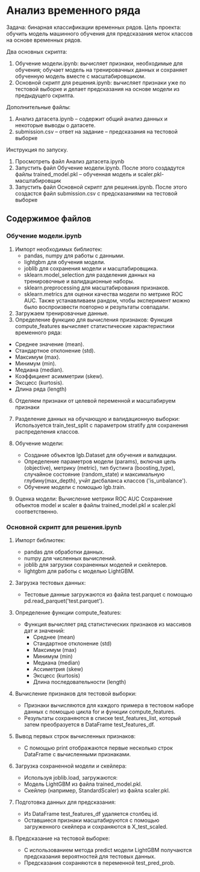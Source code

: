 # Анализ временного ряда

Задача: бинарная классификации временных рядов.
Цель проекта: обучить модель машинного обучения для предсказания меток классов на основе временных рядов.

Два основных скрипта:
1. Обучение модели.ipynb:  вычисляет признаки, необходимые для обучения; обучает модель на тренировачных данных и сохраняет обученную модель вместе с масштабировщиком.
2. Основной скрипт для решения.ipynb: вычисляет признаки уже по тестовой выборке и делает предсказания на основе модели из предыдущего скрипта.

Дополнительные файлы:
1.	Анализ датасета.ipynb – содержит общий анализ данных и некоторые выводы о датасете.
2.	submission.csv – ответ на задание – предсказания на тестовой выборке

Инструкция по запуску.
1.	Просмотреть файл Анализ датасета.ipynb
2.	Запустить файл Обучение модели.ipynb. После этого создадутся файлы trained_model.pkl – обученная модель и scaler.pkl-масштабировщик
3.	Запустить файл Основной скрипт для решения.ipynb. После этого создастся файл submission.csv с предсказаниями на тестовой выборке 


## Содержимое файлов

### Обучение модели.ipynb

1. Импорт необходимых библиотек:
   - pandas, numpy для работы с данными.
   - lightgbm для обучения модели.
   - joblib для сохранения модели и масштабировщика.
   - sklearn.model_selection для разделения данных на тренировочные и валидационные наборы.
   - sklearn.preprocessing для масштабирования признаков.
   - sklearn.metrics для оценки качества модели по метрике ROC AUC.
Также устанавливаем рандом, чтобы эксперимент можно было воспроизвести повторно и результаты совпадали.
3.	Загружаем тренировачные данные.
4.	Определение функцию для вычисления признаков:
 Функция compute_features вычисляет статистические характеристики временного ряда:
   - Среднее значение (mean).
   - Стандартное отклонение (std).
   - Максимум (max).
   - Минимум (min).
   - Медиана (median).
   - Коэффициент асимметрии (skew).
   - Эксцесс (kurtosis).
   - Длина ряда (length)
6.	Отделяем признаки от целевой переменной и масштабируем признаки
7.	Разделение данных на обучающую и валидационную выборки:
Используется train_test_split с параметром stratify для сохранения распределения классов.
8. Обучение модели:
   - Создание объектов lgb.Dataset для обучения и валидации.
   - Определение параметров модели (params), включая цель (objective), метрику (metric), тип бустинга (boosting_type), случайное состояние (random_state) и максимальную глубину(max_depth), учйт дисбаланса классов ('is_unbalance').
   - Обучение модели с помощью lgb.train.

8.	Оценка модели: Вычисление метрики ROC AUC
Сохранение объектов model и scaler в файлы trained_model.pkl и scaler.pkl соответственно.


### Основной скрипт для решения.ipynb

1. Импорт библиотек:
   - pandas для обработки данных.
   - numpy для численных вычислений.
   - joblib для загрузки сохраненных моделей и скейлеров.
   - lightgbm для работы с моделью LightGBM.

2. Загрузка тестовых данных:
   - Тестовые данные загружаются из файла test.parquet с помощью pd.read_parquet('test.parquet').

3. Определение функции compute_features:
   - Функция вычисляет ряд статистических признаков из массивов дат и значений:
     - Среднее (mean)
     - Стандартное отклонение (std)
     - Максимум (max)
     - Минимум (min)
     - Медиана (median)
     - Ассиметрия (skew)
     - Эксцесс (kurtosis)
     - Длина последовательности (length)

4. Вычисление признаков для тестовой выборки:
   - Признаки вычисляются для каждого примера в тестовом наборе данных с помощью цикла for и функции compute_features.
   - Результаты сохраняются в списке test_features_list, который затем преобразуется в DataFrame test_features_df.

5. Вывод первых строк вычисленных признаков:
   - С помощью print отображаются первые несколько строк DataFrame с вычисленными признаками.

6. Загрузка сохраненной модели и скейлера:
   - Используя joblib.load, загружаются:
   - Модель LightGBM из файла trained_model.pkl.
   - Скейлер (например, StandardScaler) из файла scaler.pkl.

7. Подготовка данных для предсказания:
   - Из DataFrame test_features_df удаляется столбец id.
   - Оставшиеся признаки масштабируются с помощью загруженного скейлера и сохраняются в X_test_scaled.

8. Предсказание на тестовой выборке:
   - С использованием метода predict модели LightGBM получаются предсказания вероятностей для тестовых данных.
   - Предсказания сохраняются в переменной test_pred_prob.



